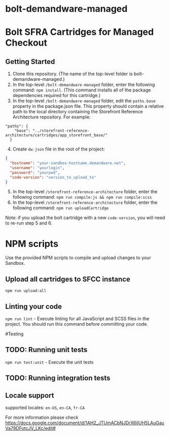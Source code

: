 # bolt-demandware-managed

# Bolt SFRA Cartridges for Managed Checkout

## Getting Started

1. Clone this repository. (The name of the top-level folder is bolt\-demandware-managed.)
2. In the top-level `/bolt-demandware-managed` folder, enter the following command: `npm install`. (This command installs all of the package dependencies required for this cartridge.)
3. In the top-level `/bolt-demandware-managed` folder, edit the `paths.base` property in the package.json file. This property should contain a relative path to the local directory containing the Storefront Reference Architecture repository. For example:

```
"paths": {
    "base": "../storefront-reference-architecture/cartridges/app_storefront_base/"
  }
```

4. Create `dw.json` file in the root of the project:

```json
{
  "hostname": "your-sandbox-hostname.demandware.net",
  "username": "yourlogin",
  "password": "yourpwd",
  "code-version": "version_to_upload_to"
}
```

5. In the top-level `/storefront-reference-architecture` folder, enter the following command: `npm run compile:js && npm run compile:scss`
6. In the top-level `/storefront-reference-architecture` folder, enter the following command: `npm run uploadCartridge`

Note: if you upload the bolt cartridge with a new `code-version`, you will need to re-run step 5 and 6.

# NPM scripts

Use the provided NPM scripts to compile and upload changes to your Sandbox.

## Upload all cartridges to SFCC instance

`npm run upload:all`

## Linting your code

`npm run lint` - Execute linting for all JavaScript and SCSS files in the project. You should run this command before committing your code.

#Testing

## TODO: Running unit tests
`npm run test:unit` - Execute the unit tests

## TODO: Running integration tests

## Locale support

supported locales: `en-US`, `en-CA`, `fr-CA`

For more information please check https://docs.google.com/document/d/1AH2_JTUmACbNJDrX6iIUH5LAuGauVa79DFotcJV_LKc/edit#